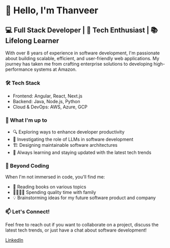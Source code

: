 # 👋 Hello, I'm Thanveer

## 💻 Full Stack Developer | 🚀 Tech Enthusiast | 📚 Lifelong Learner

With over 8 years of experience in software development, I'm passionate about building scalable, efficient, and user-friendly web applications. My journey has taken me from crafting enterprise solutions to developing high-performance systems at Amazon.

### 🛠️ Tech Stack

- Frontend: Angular, React, Next.js
- Backend: Java, Node.js, Python
- Cloud & DevOps: AWS, Azure, GCP

### 🌟 What I'm up to

- 🔍 Exploring ways to enhance developer productivity
- 🤖 Investigating the role of LLMs in software development
- 🏗️ Designing maintainable software architectures
- 🌱 Always learning and staying updated with the latest tech trends

### 🌈 Beyond Coding

When I'm not immersed in code, you'll find me:
- 📖 Reading books on various topics
- 👨‍👩‍👧‍👦 Spending quality time with family
- 💡 Brainstorming ideas for my future software product and company

### 📫 Let's Connect!

Feel free to reach out if you want to collaborate on a project, discuss the latest tech trends, or just have a chat about software development!

[LinkedIn](https://www.linkedin.com/in/thanveerul-huq/) 
